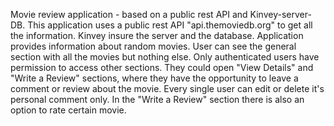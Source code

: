 Movie review application - based on a public rest API and Kinvey-server-DB.
This application uses a public rest API "api.themoviedb.org" 
to get all the information.
Kinvey insure the server and the database.
Application provides  information about random movies.
User can see the general section with all the movies but nothing else.
Only authenticated users have permission to access other sections.
They could open "View Details" and "Write a Review" sections,
where they have the opportunity to leave a comment or review about the movie.
Every single user can edit or delete it's personal comment only.
In the "Write a Review" section there is also an option to ratе certain movie.
